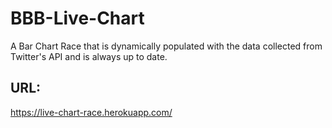 # BBB-Live-Chart
A Bar Chart Race that is dynamically populated with the data collected from Twitter's API and is always up to date.

## URL:
https://live-chart-race.herokuapp.com/
